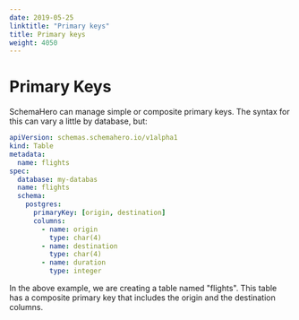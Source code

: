 ```yaml
---
date: 2019-05-25
linktitle: "Primary keys"
title: Primary keys
weight: 4050
---
```


# Primary Keys

SchemaHero can manage simple or composite primary keys. The syntax for this can vary a little by database, but:

```yaml
apiVersion: schemas.schemahero.io/v1alpha1
kind: Table
metadata:
  name: flights
spec:
  database: my-databas
  name: flights
  schema:
    postgres:
      primaryKey: [origin, destination]
      columns:
        - name: origin
          type: char(4)
        - name: destination
          type: char(4)
        - name: duration
          type: integer
```

In the above example, we are creating a table named "flights". This table has a composite primary key that includes the origin and the destination columns.
